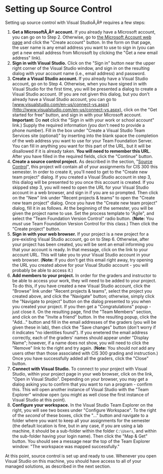 # Setting up Source Control

Setting up source control with Visual StudioÃ‚Â® requires a few steps:

1.  **Get a MicrosoftÃ‚Â® account.** If you already have a Microsoft
    account, you can go on to Step 2. Otherwise, go to [the Microsoft
    Account web page](http://www.microsoft.com/en-us/account) and click
    the "Create account" button. In the form on that page, the user name
    is any email address you want to use to sign in (you can get a new
    email address from Microsoft by clicking the "Get a new email
    address" link).
2.  **Sign in with Visual Studio.** Click on the "Sign in" button near
    the upper right corner of the Visual Studio window, and sign in on
    the resulting dialog with your account name (i.e., email address)
    and password.
3.  **Create a Visual Studio account.** If you already have a Visual
    Studio account, go on to Step 4. Otherwise, when you have signed in
    with Visual Studio for the first time, you will be presented a
    dialog to create a Visual Studio account. (If you are not given this
    dialog, but you don't already have a Visual Studio account, you can
    go to
    [www.visualstudio.com/en-us/connect-vs.aspx](http://www.visualstudio.com/en-us/connect-vs.aspx),
    click on the "Get started for free" button, and sign in with your
    Microsoft account. **Important:** Do **not** click the "Sign in with
    your work or school account" link.) Supply the required information
    (you don't need to provide a phone number). Fill in the box under
    "Create a Visual Studio Team Services site (optional)" by inserting
    into the blank space the completion of the web address you want to
    use for your Team Foundation Server. You can fill in anything you
    want for this part of the URL, but it will be disallowed if it is
    already taken. **You will need to remember this URL**. After you
    have filled in the required fields, click the "Continue" button.
4.  **Create a source control project.** As described in the section,
    "[Source
    Control](/~rhowell/DataStructures/redirect/version-control)", this
    project will contain all of your assignments for CIS 300 this
    semester. In order to create it, you'll need to get to the "Create
    new team project" dialog. If you created a Visual Studio account in
    step 3, this dialog will be presented to you once this account is
    created. If you skipped step 3, you will need to open the URL for
    your Visual Studio account in a web browser, and sign in if you are
    so prompted. Then click on the "New" link under "Recent projects &
    teams" to open the "Create new team project" dialog. Once you have
    the "Create new team project" dialog, fill it in as follows. At the
    beginning of the semester, you will be given the project name to
    use. Set the process template to "Agile", and select the "Team
    Foundation Version Control" radio button. (**Note:** You *must* use
    Team Foundation Version Control for this class.) Then click the
    "Create project" button.
5.  **Sign in with your web browser.** If your project is a new project
    for a pre-existing Visual Studio account, go on to Step 6.
    Otherwise, after your project has been created, you will be sent an
    email informing you that your account is ready. In that message,
    click on the link to your account URL. This will take you to your
    Visual Studio account in your web browser. (**Note:** If you don't
    get this email right away, try opening the URL you created above for
    your Visual Studio account - you will probably be able to access
    it.)
6.  **Add members to your project.** In order for the graders and
    instructor to be able to access your work, they will need to be
    added to your project. To do this, if you have created a new Visual
    Studio account, click the "Browse" link under "Recent projects &
    teams", select the project you created above, and click the
    "Navigate" button; otherwise, simply click the "Navigate to project"
    button on the dialog presented to you when you created your project.
    If you then get a "Congratulations" popup - just close it. On the
    resulting page, find the "Team Members" section, and click on the
    "Invite a friend" button. In the resulting popup, click the "Add..."
    button and fill in the email addresses of the graders (you will be
    given these in lab), then click the "Save changes" button (don't
    worry if it indicates "no identities found"). If you enetered the
    email address correctly, each of the graders' names should appear
    under "Display Name"; however, if a name does not show, you will
    need to click the "Remove" link to the right and try again.
    (**Note:** You should *not* add any users other than those
    associated with CIS 300 grading and instruction.) Once you have
    successfully added all the graders, click the "Close" button.
7.  **Connect with Visual Studio.** To connect to your project with
    Visual Studio, within your project page in your web browser, click
    on the link, "Open in Visual Studio". Depending on your browser, you
    may get a dialog asking you to confirm that you want to run a
    program - confirm this. This will open another instance of Visual
    Studio with the "Team Explorer" window open (you might as well close
    the first instance of Visual Studio at this point).
8.  **Configure your workspace.** In the Visual Studio Team Explorer on
    the right, you will see two boxes under "Configure Workspace". To
    the right of the *second* of these boxes, click the "..." button and
    navigate to a folder where you want to keep all your assignments for
    the semester (the default location is fine, but in any case, if you
    are using a lab machine, it should be a sub-folder within the folder
    `C:\Users`, and within the sub-folder having your login name). Then
    click the "Map & Get" button. You should see a message near the top
    of the Team Explorer window: "The workspace was mapped
    successfully."

At this point, source control is set up and ready to use. Whenever you
open Visual Studio on this machine, you should have access to all of
your managed solutions, as described in the next section.
